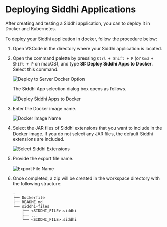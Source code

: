 # Deploying Siddhi Applications

After creating and testing a Siddhi application, you can to deploy it in Docker and Kubernetes.

To deploy your Siddhi application in docker, follow the procedure below:

1. Open VSCode in the directory where your Siddhi application is located.
2. Open the command palette by pressing `Ctrl + Shift + P` (or `Cmd + Shift + P` on macOS), and type **SI: Deploy Siddhi Apps to Docker**. Select this command.

    ![Deploy to Server Docker Option]({{base_path}}/images/quick-start-guide-101/export-to-docker.png)

    The Siddhi App selection dialog box opens as follows.

    ![Deploy Siddhi Apps to Docker]({{base_path}}/images/quick-start-guide-101/export-to-docker-file-selector.png)

3. Enter the Docker image name.

    ![Docker Image Name]({{base_path}}/images/quick-start-guide-101/export-to-docker-image-name.png)

4. Select the JAR files of Siddhi extensions that you want to include in the Docker image. If you do not select any JAR files, the default Siddhi extensions are included.

    ![Select Siddhi Extensions]({{base_path}}/images/quick-start-guide-101/export-to-docker-jar-selector.png)

5. Provide the export file name.

    ![Export File Name]({{base_path}}/images/quick-start-guide-101/export-to-docker-file-name.png)

6. Once completed, a zip will be created in the workspace directory with the following structure:

    ```
    .
    ├── Dockerfile
    ├── README.md
    └── siddhi-files
        ├── <SIDDHI_FILE>.siddhi
        ├── ...
        └── <SIDDHI_FILE>.siddhi
    ```
